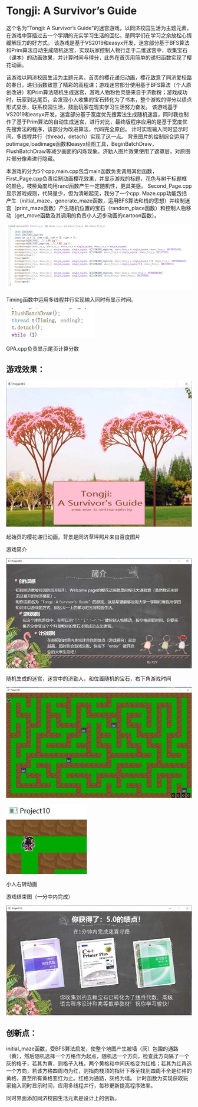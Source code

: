 # Tongji: A Survivor’s Guide

这个名为“Tongji: A Survivor’s Guide”的迷宫游戏，以同济校园生活为主题元素，在游戏中穿插过去一个学期的充实学习生活的回忆，是同学们在学习之余放松心情缓解压力的好方式。
该游戏是基于VS2019和easyx开发，迷宫部分基于BFS算法和Prim算法自动生成随机迷宫，实现玩家控制人物行走于二维迷宫中，收集宝石（课本）的动画效果，并计算时间与得分，此外在首页用简单的递归函数实现了樱花动画。


该游戏以同济校园生活为主题元素，首页的樱花递归动画，樱花致意了同济爱校路的春日，递归函数致意了精彩的高程课；游戏迷宫部分使用基于BFS算法（个人原创改进）和Prim算法随机生成迷宫，游戏人物粉色灵感来自于济勤粉；游戏成功时，玩家到达尾页，会发现小人收集的宝石转化为了书本，整个游戏的得分以绩点形式显示，联系校园生活，鼓励玩家在现实学习生活努力奋发。
该游戏基于VS2019和easyx开发，迷宫部分基于宽度优先搜索法生成随机迷宫，同时我也制作了基于Prim算法的自动生成迷宫，进行对比，最终版程序应用的是基于宽度优先搜索法的程序，该部分为改进算法，代码完全原创。
计时实现输入同时显示时间，多线程并行（thread，detach）实现了这一点。
背景图片的绘制综合运用了putimage,loadimage函数和easyx绘图工具，BeginBatchDraw，FlushBatchDraw等减少画面的闪烁现象。济勤人图片效果使用了遮罩层，对原图片部分像素进行隐藏。

本游戏的分为5个cpp,main.cpp包含main函数负责调用其他函数，
First_Page.cpp负责绘制动画樱花效果，并显示游戏的标题，花色与树干标题框的颜色，枝桠角度均用rand函数产生一定随机性，更具美感。
Second_Page.cpp显示游戏规则，代码量少，但为清晰起见，我分了一个cpp.
Maze.cpp功能包括产生（initial_maze，generate_maze函数，运用BFS算法和栈的思想）并绘制迷宫（print_maze函数）产生随机位置的宝石（random_place函数）和控制人物移动（get_move函数及其调用的负责小人迈步动画的cartoon函数）。

![image](https://github.com/TitusVespasian/Maze_Runner/blob/master/images/01.jpg)

Timing函数中运用多线程并行实现输入同时有显示时间。

![image](https://github.com/TitusVespasian/Maze_Runner/blob/master/images/02.jpg)

GPA.cpp负责显示尾页计算分数

## 游戏效果：

![image](https://github.com/TitusVespasian/Maze_Runner/blob/master/images/03.jpg)

起始页的樱花递归动画，背景是同济草坪照片来自百度图片

游戏简介

![image](https://github.com/TitusVespasian/Maze_Runner/blob/master/images/04.jpg)

随机生成的迷宫，迷宫中的济勤人，和位置随机的宝石，右下角游戏时间

![image](https://github.com/TitusVespasian/Maze_Runner/blob/master/images/05.jpg)

![image](https://github.com/TitusVespasian/Maze_Runner/blob/master/images/06.jpg)

小人右转动画

游戏结束图（一分中内完成）

![image](https://github.com/TitusVespasian/Maze_Runner/blob/master/images/07.jpg)

## 创新点：

initial_maze函数，受BFS算法启发，使整个地图产生被墙（灰）包围的通路（黄），然后随机选择一个方格作为起点，随机选一个方向，检查此方向隔了一个灰的格子，若其为黄，则格子入栈，两个黄格和中间灰格变为红格；若其为红再选一个方向，若该方格四周均为红，则指向栈顶的指针下移至找到四周不全是红格的黄格，直至所有黄格变红为止。红格为通路，灰格为墙。
计时函数为实现获取玩家输入同时显示时间，应用多线程并行，每秒更新提高程序效率。

同时界面添加同济校园生活元素是设计上的创新。
